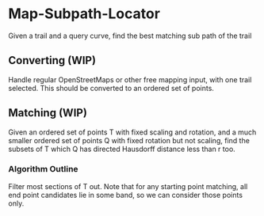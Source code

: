 # Map-Subpath-Locator
Given a trail and a query curve, find the best matching sub path of the trail


## Converting (WIP)
Handle regular OpenStreetMaps or other free mapping input, with one trail selected. This should be converted to an ordered set of points.

## Matching (WIP)
Given an ordered set of points T with fixed scaling and rotation, and a much smaller ordered set of points Q with fixed rotation but not scaling, find the subsets of T which Q has directed Hausdorff distance less than r too.

### Algorithm Outline
Filter most sections of T out. Note that for any starting point matching, all end point candidates lie in some band, so we can consider those points only.